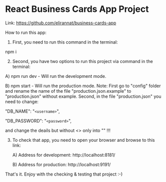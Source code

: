 # React Business Cards App Project

Link: https://github.com/elirannat/business-cards-app

How to run this app:

1. First, you need to run this command in the terminal:

npm i

2. Second, you have two options to run this project via command in the terminal:

A) npm run dev - Will run the development mode.

B) npm start - Will run the production mode.
Note: First go to "config" folder and rename the name of the file "production.json.example" to "production.json" without example.
Second, in the file "production.json" you need to change:

"DB_NAME": "`<username>`",

"DB_PASSWORD": "`<password>`",

and change the deails but without <> only into "" !!!

3. To check that app, you need to open your browser and browse to this link:

   A) Address for development:
   http://localhost:8181/

   B) Address for production:
   http://localhost:9191/

That's it.
Enjoy with the checking & testing that project :-)
